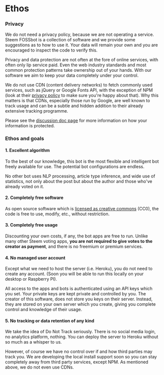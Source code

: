 # Ethos

### Privacy

We do not need a privacy policy, because we are not operating a service. Steem FOSSbot is a collection of software and we provide some suggestions as to how to use it. Your data will remain your own and you are encouraged to inspect the code to verify this.

Privacy and data protection are not often at the fore of online services, with often only lip service paid. Even the web industry standards and most common protection patterns take ownership out of your hands. With our software we aim to keep your data completely under your control.

We do not use CDN (content delivery networks) to fetch commonly used services, such as jQuery or Google Fonts API, with the exception of NPM (look at their [privacy policy](https://docs.npmjs.com/policies/privacy) to make sure you're happy about that). Why this matters is that CDNs, especially those run by Google, are well known to track usage and can be a subtle and hidden addition to their already extensive tracking programme.

Please see the [discussion doc page](/docs/discussion.md) for more information on how your information is protected.

### Ethos and goals

#### 1. Excellent algorithm

To the best of our knowledge, this bot is the most flexible and intelligent bot freely available for use. The potential bot configurations are endless.

No other bot uses NLP processing, article type inference, and wide use of statistics, not only about the post but about the author and those who've already voted on it.

#### 2. Completely free software

As open source software which is [licensed as creative commons](/license) (CC0), the code is free to use, modify, etc., without restriction.

#### 3. Completely free usage

Discounting your own costs, if any, the bot apps are free to run. Unlike many other Steem voting apps, **you are not required to give votes to the creator as payment**, and there is no freemium or premium services.

#### 4. No managed user account

Except what we need to host the server (i.e. Heroku), you do not need to create any account. (Soon you will be able to run this locally on your desktop or Raspberry PI).

All access to the apps and bots is authenticated using an API keys which you set. Your private keys are kept private and controlled by you. The creator of this software, does not store you keys on their server. Instead, they are stored on your own server which you create, giving you complete control and knowledge of their usage.

#### 5. No tracking or data retention of any kind

We take the idea of Do Not Track seriously. There is no social media login, no analytics platform, nothing. You can deploy the server to Heroku without so much as a whisper to us.

However, of course we have no control over if and how third parties may track you. We are developing the local install support soon so you can stay completely away from third party services, except NPM. As mentioned above, we do not even use CDNs.
